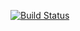 [![Build Status](https://8b1390782b3e.ngrok-free.app/job/deployment/badge/icon)](https://8b1390782b3e.ngrok-free.app/job/deployment/)
